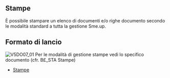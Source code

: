 ## Stampe
È possibile stampare un elenco di documenti e/o righe documento secondo le modalità standard a tutta la gestione Sme.up.

## Formato di lancio
![V5DO07_01](http://localhost:3000/immagini/MBDOC_OGG-P_V5DO07/V5DO07_01.png)
Per le modalità di gestione stampe vedi lo specifico documento (cfr. B£_STA Stampe)
- [Stampe](Sorgenti/MB/DOC_OPE/B£_STA)
